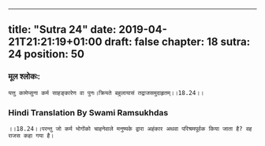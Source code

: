 
---
title: "Sutra 24"
date: 2019-04-21T21:21:19+01:00
draft: false
chapter: 18
sutra: 24
position: 50
---
### मूल श्लोकः:
```
यत्तु कामेप्सुना कर्म साहङ्कारेण वा पुनः।क्रियते बहुलायासं तद्राजसमुदाहृतम्।।18.24।।

```

### Hindi Translation By Swami Ramsukhdas
```
।।18.24।।परन्तु जो कर्म भोगोंको चाहनेवाले मनुष्यके द्वारा अहंकार अथवा परिश्रमपूर्वक किया जाता है? वह राजस कहा गया है।

```

